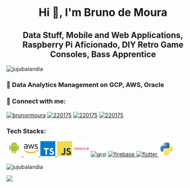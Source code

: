 <h1 align="center">Hi 👋, I'm Bruno de Moura</h1>
<h2 align="center">Data Stuff, Mobile and Web Applications, Raspberry Pi Aficionado, DIY Retro Game Consoles, Bass Apprentice</h2>

<p align="left"> <img src="https://komarev.com/ghpvc/?username=jujubalandia&label=Profile%20views&color=0e75b6&style=flat" alt="jujubalandia" /> </p>

<h3>🌱 Data Analytics Management on GCP, AWS, Oracle</h3>

<h3 align="left"> 👯 Connect with me:</h3>
<p align="left">

<a href="https://linkedin.com/in/brunormoura" target="blank"><img align="center" src="https://raw.githubusercontent.com/rahuldkjain/github-profile-readme-generator/master/src/images/icons/Social/linked-in-alt.svg" alt="brunormoura" height="30" width="40" /></a>
<a href="https://stackoverflow.com/users/220175" target="blank"><img align="center" src="https://raw.githubusercontent.com/rahuldkjain/github-profile-readme-generator/master/src/images/icons/Social/stack-overflow.svg" alt="220175" height="30" width="40" /></a>
<a href="https://www.cloudskillsboost.google/public_profiles/e3a2dfe8-5275-4bf4-95aa-f23076524b4f" target="blank"><img align="center" src="https://www.vectorlogo.zone/logos/google_cloud/google_cloud-icon.svg" alt="220175" height="30" width="40" /></a>
<a href="https://opendatainova.com.br/#/" target="blank"><img align="center" src="https://upload.wikimedia.org/wikipedia/commons/2/21/Matlab_Logo.png" alt="220175" height="30" width="40" /></a>


</p>

<h3 align="left">Tech Stacks:</h3>
<p align="left"> <a href="https://developer.android.com" target="_blank" rel="noreferrer"> <img src="https://raw.githubusercontent.com/devicons/devicon/master/icons/android/android-original-wordmark.svg" alt="android" width="40" height="40"/> </a> <a href="https://aws.amazon.com" target="_blank" rel="noreferrer"> <img src="https://raw.githubusercontent.com/devicons/devicon/master/icons/amazonwebservices/amazonwebservices-original-wordmark.svg" alt="aws" width="40" height="40"/> </a>  <a href="https://cloud.google.com" target="_blank" rel="noreferrer"> <img src="https://raw.githubusercontent.com/devicons/devicon/master/icons/typescript/typescript-original.svg" alt="typescript" width="40" height="40"/> </a><img src="https://raw.githubusercontent.com/devicons/devicon/master/icons/javascript/javascript-original.svg" alt="javascript" width="40" height="40"/> </a>  <img src="https://raw.githubusercontent.com/devicons/devicon/master/icons/oracle/oracle-original.svg" alt="oracle" width="40" height="40"/> </a> <img src="https://www.vectorlogo.zone/logos/google_cloud/google_cloud-icon.svg" alt="gcp" width="40" height="40"/> </a> <a href="https://firebase.google.com/" target="_blank" rel="noreferrer"> <img src="https://www.vectorlogo.zone/logos/firebase/firebase-icon.svg" alt="firebase" width="40" height="40"/> </a> <a href="https://flutter.dev" target="_blank" rel="noreferrer"> <img src="https://www.vectorlogo.zone/logos/flutterio/flutterio-icon.svg" alt="flutter" width="40" height="40"/> </a> <a href="https://www.python.org" target="_blank" rel="noreferrer"> <img src="https://raw.githubusercontent.com/devicons/devicon/master/icons/python/python-original.svg" alt="python" width="40" height="40"/> </a>  
</p>

<p></p>
<p><img align="center" src="https://github-readme-streak-stats.herokuapp.com/?user=jujubalandia&" alt="jujubalandia" /></p>
<p></p>

<img src="https://github-profile-trophy.vercel.app/?username=jujubalandia&theme=juicyfresh&no-bg=false" />






